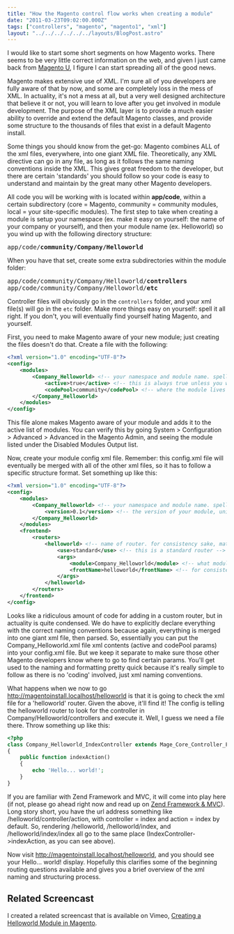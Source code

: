 ```yaml
---
title: "How the Magento control flow works when creating a module"
date: "2011-03-23T09:02:00.000Z"
tags: ["controllers", "magento", "magento1", "xml"]
layout: "../../../../../../layouts/BlogPost.astro"
---
```


I would like to start some short segments on how Magento works. There seems to be very little correct information on the web, and given I just came back from <a href="http://www.magentocommerce.com/services/training" target="_blank">Magento U</a>, I figure I can start spreading all of the good news.

Magento makes extensive use of XML. I'm sure all of you developers are fully aware of that by now, and some are completely loss in the mess of XML. In actuality, it's not a mess at all, but a very well designed architecture that believe it or not, you will learn to love after you get involved in module development. The purpose of the XML layer is to provide a much easier ability to override and extend the default Magento classes, and provide some structure to the thousands of files that exist in a default Magento install.

Some things you should know from the get-go: Magento combines ALL of the xml files, everywhere, into one giant XML file. Theoretically, any XML directive can go in any file, as long as it follows the same naming conventions inside the XML. This gives great freedom to the developer, but there are certain 'standards' you should follow so your code is easy to understand and maintain by the great many other Magento developers.

All code you will be working with is located within **app/code**, within a certain subdirectory (core = Magento, community = community modules, local = your site-specific modules). The first step to take when creating a module is setup your namespace (ex. make it easy on yourself: the name of your company or yourself), and then your module name (ex. Helloworld) so you wind up with the following directory structure:

<pre>
app/code/<strong>community/Company/Helloworld</strong>
</pre>

When you have that set, create some extra subdirectories within the module folder:

<pre>
app/code/community/Company/Helloworld/<strong>controllers</strong>
app/code/community/Company/Helloworld/<strong>etc</strong>
</pre>

Controller files will obviously go in the `controllers` folder, and your xml file(s) will go in the `etc` folder. Make more things easy on yourself: spell it all right. If you don't, you will eventually find yourself hating Magento, and yourself.

First, you need to make Magento aware of your new module; just creating the files doesn't do that. Create a file with the following:

```xml
<?xml version="1.0" encoding="UTF-8"?>
<config>
    <modules>
        <Company_Helloworld> <!-- your namespace and module name. spell/case it right. -->
            <active>true</active> <!-- this is always true unless you want to explicitly disable this module to diagnose issues -->
            <codePool>community</codePool> <!-- where the module lives in app/etc - either local, community or core -->
        </Company_Helloworld>
    </modules>
</config>
```

This file alone makes Magento aware of your module and adds it to the active list of modules. You can verify this by going System &gt; Configuration &gt; Advanced &gt; Advanced in the Magento Admin, and seeing the module listed under the Disabled Modules Output list.

Now, create your module config xml file. Remember: this config.xml file will eventually be merged with all of the other xml files, so it has to follow a specific structure format. Set something up like this:

```xml
<?xml version="1.0" encoding="UTF-8"?>
<config>
    <modules>
        <Company_Helloworld> <!-- your namespace and module name. spell/case it right. -->
            <version>0.1</version> <!-- the version of your module, unimportant unless dealing with custom sql -->
        </Company_Helloworld>
    </modules>
    <frontend>
        <routers>
            <helloworld> <!-- name of router. for consistency sake, match this to frontName -->
                <use>standard</use> <!-- this is a standard router -->
                <args>
                    <module>Company_Helloworld</module> <!-- what module we should look at for the 'helloworld' router -->
                    <frontName>helloworld</frontName> <!-- for consistency sake, match this to router name -->
                </args>
            </helloworld>
        </routers>
    </frontend>
</config>
```

Looks like a ridiculous amount of code for adding in a custom router, but in actuality is quite condensed. We do have to explicitly declare everything with the correct naming conventions because again, everything is merged into one giant xml file, then parsed. So, essentially you can put the Company_Helloworld.xml file xml contents (active and codePool params) into your config.xml file. But we keep it separate to make sure those other Magento developers know where to go to find certain params. You'll get used to the naming and formatting pretty quick because it's really simple to follow as there is no 'coding' involved, just xml naming conventions.

What happens when we now to go http://magentoinstall.localhost/helloworld is that it is going to check the xml file for a 'helloworld' router. Given the above, it'll find it! The config is telling the helloworld router to look for the controller in Company/Helloworld/controllers and execute it. Well, I guess we need a file there. Throw something up like this:

```php
<?php
class Company_Helloworld_IndexController extends Mage_Core_Controller_Front_Action
{
    public function indexAction()
    {
        echo 'Hello... world!';
    }
}
```

If you are familiar with Zend Framework and MVC, it will come into play here (if not, please go ahead right now and read up on <a href="http://framework.zend.com/manual/en/learning.quickstart.intro.html" target="_blank">Zend Framework &amp; MVC</a>). Long story short, you have the url address something like /helloworld/controller/action, with controller = index and action = index by default. So, rendering /helloworld, /helloworld/index, and /helloworld/index/index all go to the same place (IndexController-&gt;indexAction, as you can see above).

Now visit http://magentoinstall.localhost/helloworld, and you should see your Hello... world! display. Hopefully this clarifies some of the beginning routing questions available and gives you a brief overview of the xml naming and structuring process.

## Related Screencast

I created a related screencast that is available on Vimeo, <a href="http://vimeo.com/user10494399/screencast-creating-helloworld-module-magento" target="_blank">Creating a Helloworld Module in Magento</a>.
